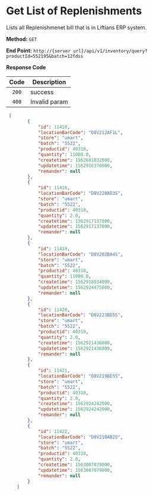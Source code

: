 # Get List of Replenishments

Lists all Replenishmenet bill that is in Liftians ERP system.


**Method:** `GET`

**End Point:** `http://{server url}/api/v1/inventory/query?productId=552195&batch=12fdss`


**Response Code**

|   Code  | Description   |
| :-----: | ------------- |
| `200`   | success       |
| `400`   | Invalid param |

```json
 [
        {
            "id": 11410,
            "locationBarCode": "D8V212AF1L",
            "store": "umart",
            "batch": "5522",
            "productid": 40310,
            "quantity": 11000.0,
            "createtime": 1562681832000,
            "updatetime": 1562916370000,
            "remander": null
        },
        {
            "id": 11416,
            "locationBarCode": "D8V228AD3S",
            "store": "umart",
            "batch": "5522",
            "productid": 40310,
            "quantity": 2.0,
            "createtime": 1562917137000,
            "updatetime": 1562917137000,
            "remander": null
        },
        {
            "id": 11419,
            "locationBarCode": "D8V202BA4S",
            "store": "umart",
            "batch": "5522",
            "productid": 40310,
            "quantity": 11000.0,
            "createtime": 1562918934000,
            "updatetime": 1562924475000,
            "remander": null
        },
        {
            "id": 11420,
            "locationBarCode": "D8V223BD5S",
            "store": "umart",
            "batch": "5522",
            "productid": 40310,
            "quantity": 2.0,
            "createtime": 1562921436000,
            "updatetime": 1562921436000,
            "remander": null
        },
        {
            "id": 11421,
            "locationBarCode": "D8V219BE5S",
            "store": "umart",
            "batch": "5522",
            "productid": 40310,
            "quantity": 2.0,
            "createtime": 1562924242000,
            "updatetime": 1562924242000,
            "remander": null
        },
        {
            "id": 11422,
            "locationBarCode": "D8V210AB2S",
            "store": "umart",
            "batch": "5522",
            "productid": 40310,
            "quantity": 2.0,
            "createtime": 1563007079000,
            "updatetime": 1563007079000,
            "remander": null
        }
    ]
   
```
